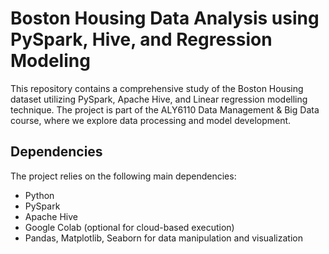 # Boston Housing Data Analysis using PySpark, Hive, and Regression Modeling

This repository contains a comprehensive study of the Boston Housing dataset utilizing PySpark, Apache Hive, and Linear regression modelling technique. 
The project is part of the ALY6110 Data Management & Big Data course, where we explore data processing and model development.


## Dependencies
The project relies on the following main dependencies:
- Python 
- PySpark 
- Apache Hive
- Google Colab (optional for cloud-based execution)
- Pandas, Matplotlib, Seaborn for data manipulation and visualization

